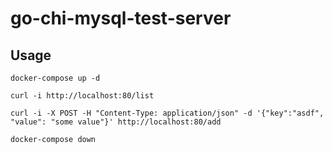 # go-chi-mysql-test-server

## Usage
```
docker-compose up -d

curl -i http://localhost:80/list

curl -i -X POST -H "Content-Type: application/json" -d '{"key":"asdf", "value": "some value"}' http://localhost:80/add

docker-compose down
````